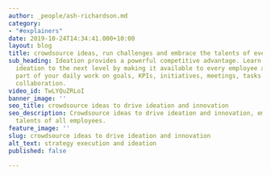 ```yaml
---
author: _people/ash-richardson.md
category:
- "#explainers"
date: 2019-10-24T14:34:41.000+10:00
layout: blog
title: crowdsource ideas, run challenges and embrace the talents of every employee
sub_heading: Ideation provides a powerful competitive advantage. Learn how to take
  ideation to the next level by making it available to every employee and a seamless
  part of your daily work on goals, KPIs, initiatives, meetings, tasks and social
  collaboration.
video_id: TwLYQuZRLoI
banner_image: ''
seo_title: crowdsource ideas to drive ideation and innovation
seo_description: Crowdsource ideas to drive ideation and innovation, embracing the
  talents of all employees.
feature_image: ''
slug: crowdsource ideas to drive ideation and innovation
alt_text: strategy execution and ideation
published: false

---
```

